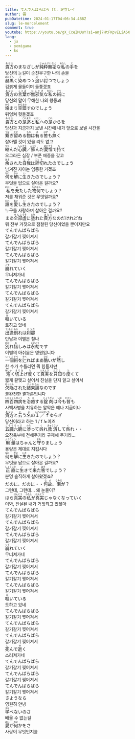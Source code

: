 ```yaml
---
title: てんでんばらばら ft. 足立レイ
author: 霄
pubDatetime: 2024-01-17T04:06:34.488Z
slug: le-morcelement
comment: true
youtube: https://youtu.be/gX_CceIMUuY?si=anj7HtFKpvELiA6X
lang:
  - ja
  - yomigana
  - ko
---
```


<div>
    <div class="lang-ja"><ruby>貴方<rp>(</rp><rt>あなた</rt><rp>)</rp></ruby>のまなざしが<ruby>純粋無垢<rp>(</rp><rt>じゅんすいむく</rt><rp>)</rp></ruby>な<ruby>私<rp>(</rp><rt>わたし</rt><rp>)</rp></ruby>の<ruby>手<rp>(</rp><rt>て</rt><rp>)</rp></ruby>を</div>
    <div class="lang-ko">당신의 눈길이 순진무구한 나의 손을</div>
</div>
<div>
    <div class="lang-ja"><ruby>赭黒<rp>(</rp><rt>あかぐろ</rt><rp>)</rp></ruby>く<ruby>染<rp>(</rp><rt>そ</rt><rp>)</rp></ruby>めつゝ<ruby>追<rp>(</rp><rt>お</rt><rp>)</rp></ruby>い<ruby>討<rp>(</rp><rt>う</rt><rp>)</rp></ruby>つでしょう</div>
    <div class="lang-ko">검붉게 물들이며 들쫓겠죠</div>
</div>
<div>
    <div class="lang-ja"><ruby>貴方<rp>(</rp><rt>あなた</rt><rp>)</rp></ruby>の<ruby>言葉<rp>(</rp><rt>ことば</rt><rp>)</rp></ruby>が<ruby>無邪気<rp>(</rp><rt>むじゃき</rt><rp>)</rp></ruby>な<ruby>私<rp>(</rp><rt>わたし</rt><rp>)</rp></ruby>の<ruby>術<rp>(</rp><rt>すべ</rt><rp>)</rp></ruby>に</div>
    <div class="lang-ko">당신의 말이 무해한 나의 행동과</div>
</div>
<div>
    <div class="lang-ja"><ruby>絡<rp>(</rp><rt>から</rt><rp>)</rp></ruby>まり<ruby>空廻<rp>(</rp><rt>からまわ</rt><rp>)</rp></ruby>すのでしょう</div>
    <div class="lang-ko">뒤엉켜 헛돌겠죠</div>
</div>
<div>
    <div class="lang-ja"><ruby>貴方<rp>(</rp><rt>あなた</rt><rp>)</rp></ruby>との<ruby>是迄<rp>(</rp><rt>これまで</rt><rp>)</rp></ruby>と<ruby>私<rp>(</rp><rt>わたし</rt><rp>)</rp></ruby>への<ruby>是<rp>(</rp><rt>これ</rt><rp>)</rp></ruby>からを</div>
    <div class="lang-ko">당신과 지금까지 보낸 시간에 내가 앞으로 보낼 시간을</div>
</div>
<div>
    <div class="lang-ja"><ruby>繋<rp>(</rp><rt>つな</rt><rp>)</rp></ruby>ぎ<ruby>留<rp>(</rp><rt>とど</rt><rp>)</rp></ruby>める<ruby>物<rp>(</rp><rt>もの</rt><rp>)</rp></ruby>は<ruby>有<rp>(</rp><rt>あ</rt><rp>)</rp></ruby>る<ruby>筈<rp>(</rp><rt>はず</rt><rp>)</rp></ruby>も<ruby>無<rp>(</rp><rt>な</rt><rp>)</rp></ruby>く</div>
    <div class="lang-ko">잡아맬 것이 있을 리도 없고</div>
</div>
<div>
    <div class="lang-ja"><ruby>縮<rp>(</rp><rt>ちぢ</rt><rp>)</rp></ruby>んだ<ruby>心臓<rp>(</rp><rt>しんぞう</rt><rp>)</rp></ruby>／<ruby>膨<rp>(</rp><rt>ふくら</rt><rp>)</rp></ruby>んだ<ruby>愛憎<rp>(</rp><rt>あいぞう</rt><rp>)</rp></ruby>で<ruby>持<rp>(</rp><rt>も</rt><rp>)</rp></ruby>て</div>
    <div class="lang-ko">오그라든 심장 / 부푼 애증을 갖고</div>
</div>
<div>
    <div class="lang-ja"><ruby>余<rp>(</rp><rt>あま</rt><rp>)</rp></ruby>された<ruby>自我<rp>(</rp><rt>じが</rt><rp>)</rp></ruby>は<ruby>縡<rp>(</rp><rt>こと</rt><rp>)</rp></ruby><ruby>切<rp>(</rp><rt>き</rt><rp>)</rp></ruby>れたのでしょう</div>
    <div class="lang-ko">남겨진 자아는 임종한 거겠죠</div>
</div>
<div>
    <div class="lang-ja"><ruby>何<rp>(</rp><rt>なに</rt><rp>)</rp></ruby>を<ruby>解<rp>(</rp><rt>かい</rt><rp>)</rp></ruby>に<ruby>生<rp>(</rp><rt>い</rt><rp>)</rp></ruby>きたのでしょう？</div>
    <div class="lang-ko">무엇을 답으로 살아온 걸까요?</div>
</div>
<div>
    <div class="lang-ja"><ruby>私<rp>(</rp><rt>わたし</rt><rp>)</rp></ruby>を<ruby>充<rp>(</rp><rt>み</rt><rp>)</rp></ruby>たした<ruby>物<rp>(</rp><rt>もの</rt><rp>)</rp></ruby><ruby>何<rp>(</rp><rt>なん</rt><rp>)</rp></ruby>でしょう？</div>
    <div class="lang-ko">저를 채워준 것은 무엇일까요?</div>
</div>
<div>
    <div class="lang-ja"><ruby>誰<rp>(</rp><rt>だれ</rt><rp>)</rp></ruby>を<ruby>愛<rp>(</rp><rt>あい</rt><rp>)</rp></ruby>し<ruby>生<rp>(</rp><rt>い</rt><rp>)</rp></ruby>きたのでしょう？</div>
    <div class="lang-ko">누구를 사랑하며 살아온 걸까요?</div>
</div>
<div>
    <div class="lang-ja">まあ<ruby>全部<rp>(</rp><rt>ぜんぶ</rt><rp>)</rp></ruby><ruby>虚<rp>(</rp><rt>うそ</rt><rp>)</rp></ruby>に<ruby>塗<rp>(</rp><rt>まみ</rt><rp>)</rp></ruby>れた<ruby>貴方<rp>(</rp><rt>あなた</rt><rp>)</rp></ruby>なのだけれどね</div>
    <div class="lang-ko">뭐 전부 거짓으로 점철된 당신이었을 뿐이지만요</div>
</div>
<div>
    <div class="lang-ja">てんでんばらばら</div>
    <div class="lang-ko">갈기갈기 찢어져서</div>
</div>
<div>
    <div class="lang-ja">てんでんばらばら</div>
    <div class="lang-ko">갈기갈기 찢어져서</div>
</div>
<div>
    <div class="lang-ja">てんでんばらばら</div>
    <div class="lang-ko">갈기갈기 찢어져서</div>
</div>
<div>
    <div class="lang-ja"><ruby>崩<rp>(</rp><rt>くず</rt><rp>)</rp></ruby>れていく</div>
    <div class="lang-ko">무너져가네</div>
</div>
<div>
    <div class="lang-ja">てんでんばらばら</div>
    <div class="lang-ko">갈기갈기 찢어져서</div>
</div>
<div>
    <div class="lang-ja">てんでんばらばら</div>
    <div class="lang-ko">갈기갈기 찢어져서</div>
</div>
<div>
    <div class="lang-ja">てんでんばらばら</div>
    <div class="lang-ko">갈기갈기 찢어져서</div>
</div>
<div>
    <div class="lang-ja"><ruby>嘔<rp>(</rp><rt>は</rt><rp>)</rp></ruby>いている</div>
    <div class="lang-ko">토하고 있네</div>
</div>
<div>
    <div class="lang-ja"><ruby>出逢<rp>(</rp><rt>であい</rt><rp>)</rp></ruby><ruby>別<rp>(</rp><rt>わか</rt><rp>)</rp></ruby>れは<ruby>刹那<rp>(</rp><rt>せつな</rt><rp>)</rp></ruby></div>
    <div class="lang-ko">만남과 이별은 찰나</div>
</div>
<div>
    <div class="lang-ja"><ruby>別<rp>(</rp><rt>わか</rt><rp>)</rp></ruby>れ<ruby>惜<rp>(</rp><rt>お</rt><rp>)</rp></ruby>しみは<ruby>永劫<rp>(</rp><rt>えいごう</rt><rp>)</rp></ruby>です</div>
    <div class="lang-ko">이별의 아쉬움은 영원입니다</div>
</div>
<div>
    <div class="lang-ja"><ruby>一個<rp>(</rp><rt>いっこ</rt><rp>)</rp></ruby><ruby>術<rp>(</rp><rt>すべ</rt><rp>)</rp></ruby>を<ruby>辷<rp>(</rp><rt>すべ</rt><rp>)</rp></ruby>ればまあ<ruby>酷<rp>(</rp><rt>ひど</rt><rp>)</rp></ruby>いが<ruby>然<rp>(</rp><rt>しか</rt><rp>)</rp></ruby>し</div>
    <div class="lang-ko">한 수가 수틀리면 뭐 힘들지만</div>
</div>
<div>
    <div class="lang-ja"><ruby>短<rp>(</rp><rt>みじか</rt><rp>)</rp></ruby>く<ruby>切上<rp>(</rp><rt>きりあ</rt><rp>)</rp></ruby>げ<ruby>度<rp>(</rp><rt>た</rt><rp>)</rp></ruby>くて<ruby>真実<rp>(</rp><rt>ほんとう</rt><rp>)</rp></ruby>を<ruby>只<rp>(</rp><rt>ただ</rt><rp>)</rp></ruby><ruby>知<rp>(</rp><rt>し</rt><rp>)</rp></ruby>り<ruby>度<rp>(</rp><rt>た</rt><rp>)</rp></ruby>くて</div>
    <div class="lang-ko">짧게 끝맺고 싶어서 진실을 단지 알고 싶어서</div>
</div>
<div>
    <div class="lang-ja"><ruby>欠陥<rp>(</rp><rt>けっかん</rt><rp>)</rp></ruby>された<ruby>結果論<rp>(</rp><rt>けっかろん</rt><rp>)</rp></ruby>なのです</div>
    <div class="lang-ko">불완전한 결과론입니다</div>
</div>
<div>
    <div class="lang-ja"><ruby>四百四病<rp>(</rp><rt>しひゃくしびょう</rt><rp>)</rp></ruby>を<ruby>治癒<rp>(</rp><rt>ちゆ</rt><rp>)</rp></ruby>する<ruby>錠剤<rp>(</rp><rt>じょうざい</rt><rp>)</rp></ruby>は<ruby>今<rp>(</rp><rt>いま</rt><rp>)</rp></ruby>も<ruby>昔<rp>(</rp><rt>むかし</rt><rp>)</rp></ruby>も</div>
    <div class="lang-ko">사백사병을 치유하는 알약은 예나 지금이나</div>
</div>
<div>
    <div class="lang-ja"><ruby>貴方<rp>(</rp><rt>あなた</rt><rp>)</rp></ruby>と<ruby>云<rp>(</rp><rt>い</rt><rp>)</rp></ruby>う<ruby>名<rp>(</rp><rt>な</rt><rp>)</rp></ruby>の<ruby>１／ｆ<rp>(</rp><rt>エフぶんのいち</rt><rp>)</rp></ruby>ゆらぎ</div>
    <div class="lang-ko">당신이라고 하는 1 / f 노이즈</div>
</div>
<div>
    <div class="lang-ja"><ruby>五臓六腑<rp>(</rp><rt>ごぞうろっぷ</rt><rp>)</rp></ruby>に<ruby>渉<rp>(</rp><rt>わた</rt><rp>)</rp></ruby>って<ruby>呉<rp>(</rp><rt>く</rt><rp>)</rp></ruby>れ<ruby>救済<rp>(</rp><rt>きゅうさい</rt><rp>)</rp></ruby>して<ruby>呉<rp>(</rp><rt>く</rt><rp>)</rp></ruby>れ・・</div>
    <div class="lang-ko">오장육부에 전해주거라 구제해 주거라…</div>
</div>
<div>
    <div class="lang-ja"><ruby>用量<rp>(</rp><rt>ようりょう</rt><rp>)</rp></ruby>はちゃんと<ruby>守<rp>(</rp><rt>まも</rt><rp>)</rp></ruby>りましょう</div>
    <div class="lang-ko">용량은 제대로 지킵시다</div>
</div>
<div>
    <div class="lang-ja"><ruby>何<rp>(</rp><rt>なに</rt><rp>)</rp></ruby>を<ruby>解<rp>(</rp><rt>かい</rt><rp>)</rp></ruby>に<ruby>生<rp>(</rp><rt>いき</rt><rp>)</rp></ruby>きたのでしょう？</div>
    <div class="lang-ko">무엇을 답으로 살아온 걸까요?</div>
</div>
<div>
    <div class="lang-ja"><ruby>正直<rp>(</rp><rt>しょうじき</rt><rp>)</rp></ruby>に<ruby>生<rp>(</rp><rt>い</rt><rp>)</rp></ruby>きて<ruby>来<rp>(</rp><rt>き</rt><rp>)</rp></ruby>た<ruby>筈<rp>(</rp><rt>はず</rt><rp>)</rp></ruby>でしょう？</div>
    <div class="lang-ko">분명 솔직하게 살아왔겠죠?</div>
</div>
<div>
    <div class="lang-ja">だのに、だのに・・<ruby>何故<rp>(</rp><rt>なぜ</rt><rp>)</rp></ruby>、<ruby>泪<rp>(</rp><rt>なみだ</rt><rp>)</rp></ruby>が？</div>
    <div class="lang-ko">그런데, 그런데… 왜 눈물이?</div>
</div>
<div>
    <div class="lang-ja">ほら<ruby>真実<rp>(</rp><rt>ほんとう</rt><rp>)</rp></ruby>の<ruby>私<rp>(</rp><rt>わたし</rt><rp>)</rp></ruby>が<ruby>真実<rp>(</rp><rt>ほんとう</rt><rp>)</rp></ruby>じゃなくなっていく</div>
    <div class="lang-ko">이봐, 진실된 내가 거짓되고 있잖아</div>
</div>
<div>
    <div class="lang-ja">てんでんばらばら</div>
    <div class="lang-ko">갈기갈기 찢어져서</div>
</div>
<div>
    <div class="lang-ja">てんでんばらばら</div>
    <div class="lang-ko">갈기갈기 찢어져서</div>
</div>
<div>
    <div class="lang-ja">てんでんばらばら</div>
    <div class="lang-ko">갈기갈기 찢어져서</div>
</div>
<div>
    <div class="lang-ja"><ruby>崩<rp>(</rp><rt>くず</rt><rp>)</rp></ruby>れていく</div>
    <div class="lang-ko">무너져가네</div>
</div>
<div>
    <div class="lang-ja">てんでんばらばら</div>
    <div class="lang-ko">갈기갈기 찢어져서</div>
</div>
<div>
    <div class="lang-ja">てんでんばらばら</div>
    <div class="lang-ko">갈기갈기 찢어져서</div>
</div>
<div>
    <div class="lang-ja">てんでんばらばら</div>
    <div class="lang-ko">갈기갈기 찢어져서</div>
</div>
<div>
    <div class="lang-ja"><ruby>嘔<rp>(</rp><rt>は</rt><rp>)</rp></ruby>いている</div>
    <div class="lang-ko">토하고 있네</div>
</div>
<div>
    <div class="lang-ja">てんでんばらばら</div>
    <div class="lang-ko">갈기갈기 찢어져서</div>
</div>
<div>
    <div class="lang-ja">てんでんばらばら</div>
    <div class="lang-ko">갈기갈기 찢어져서</div>
</div>
<div>
    <div class="lang-ja">てんでんばらばら</div>
    <div class="lang-ko">갈기갈기 찢어져서</div>
</div>
<div>
    <div class="lang-ja"><ruby>死<rp>(</rp><rt>し</rt><rp>)</rp></ruby>んで<ruby>逝<rp>(</rp><rt>ゆ</rt><rp>)</rp></ruby>く</div>
    <div class="lang-ko">스러져가네</div>
</div>
<div>
    <div class="lang-ja">てんでんばらばら</div>
    <div class="lang-ko">갈기갈기 찢어져서</div>
</div>
<div>
    <div class="lang-ja">てんでんばらばら</div>
    <div class="lang-ko">갈기갈기 찢어져서</div>
</div>
<div>
    <div class="lang-ja">てんでんばらばら</div>
    <div class="lang-ko">갈기갈기 찢어져서</div>
</div>
<div>
    <div class="lang-ja">さようなら</div>
    <div class="lang-ko">영원히 안녕</div>
</div>
<div>
    <div class="lang-ja"><ruby>学<rp>(</rp><rt>まな</rt><rp>)</rp></ruby>べないのさ</div>
    <div class="lang-ko">배울 수 없는걸</div>
</div>
<div>
    <div class="lang-ja"><ruby>愛<rp>(</rp><rt>あい</rt><rp>)</rp></ruby>が<ruby>何<rp>(</rp><rt>なに</rt><rp>)</rp></ruby>かをさ</div>
    <div class="lang-ko">사랑이 무엇인지를</div>
</div>

